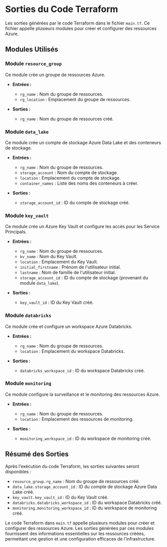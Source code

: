 # Sorties du Code Terraform

Les sorties générées par le code Terraform dans le fichier `main.tf`. Ce fichier appelle plusieurs modules pour créer et configurer des ressources Azure.

## Modules Utilisés

### Module `resource_group`

Ce module crée un groupe de ressources Azure.

- **Entrées :**
  - `rg_name` : Nom du groupe de ressources.
  - `rg_location` : Emplacement du groupe de ressources.

- **Sorties :**
  - `rg_name` : Nom du groupe de ressources créé.

### Module `data_lake`

Ce module crée un compte de stockage Azure Data Lake et des conteneurs de stockage.

- **Entrées :**
  - `rg_name` : Nom du groupe de ressources.
  - `storage_account` : Nom du compte de stockage.
  - `location` : Emplacement du compte de stockage.
  - `container_names` : Liste des noms des conteneurs à créer.

- **Sorties :**
  - `storage_account_id` : ID du compte de stockage créé.

### Module `key_vault`

Ce module crée un Azure Key Vault et configure les accès pour les Service Principals.

- **Entrées :**
  - `rg_name` : Nom du groupe de ressources.
  - `kv_name` : Nom du Key Vault.
  - `location` : Emplacement du Key Vault.
  - `initial_firstname` : Prénom de l'utilisateur initial.
  - `lastname` : Nom de famille de l'utilisateur initial.
  - `storage_account_id` : ID du compte de stockage (provenant du module `data_lake`).

- **Sorties :**
  - `key_vault_id` : ID du Key Vault créé.

### Module `databricks`

Ce module crée et configure un workspace Azure Databricks.

- **Entrées :**
  - `rg_name` : Nom du groupe de ressources.
  - `location` : Emplacement du workspace Databricks.

- **Sorties :**
  - `databricks_workspace_id` : ID du workspace Databricks créé.

### Module `monitoring`

Ce module configure la surveillance et le monitoring des ressources Azure.

- **Entrées :**
  - `rg_name` : Nom du groupe de ressources.
  - `location` : Emplacement des ressources de monitoring.

- **Sorties :**
  - `monitoring_workspace_id` : ID du workspace de monitoring créé.

## Résumé des Sorties

Après l'exécution du code Terraform, les sorties suivantes seront disponibles :

- `resource_group.rg_name` : Nom du groupe de ressources créé.
- `data_lake.storage_account_id` : ID du compte de stockage Azure Data Lake créé.
- `key_vault.key_vault_id` : ID du Key Vault créé.
- `databricks.databricks_workspace_id` : ID du workspace Databricks créé.
- `monitoring.monitoring_workspace_id` : ID du workspace de monitoring créé.


Le code Terraform dans `main.tf` appelle plusieurs modules pour créer et configurer des ressources Azure. Les sorties générées par ces modules fournissent des informations essentielles sur les ressources créées, permettant une gestion et une configuration efficaces de l'infrastructure.